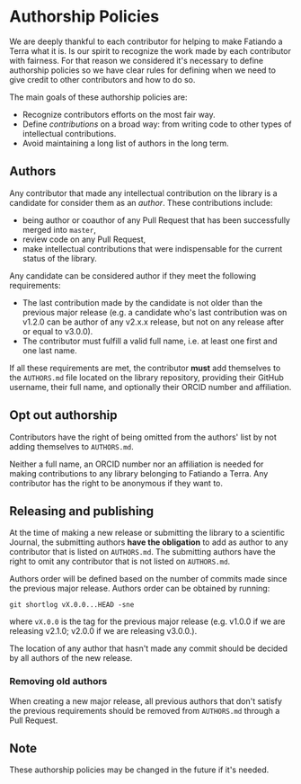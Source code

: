 # Authorship Policies

We are deeply thankful to each contributor for helping to make Fatiando
a Terra what it is. Is our spirit to recognize the work made by each
contributor with fairness. For that reason we considered it's necessary to
define authorship policies so we have clear rules for defining when we need to
give credit to other contributors and how to do so.

The main goals of these authorship policies are:

- Recognize contributors efforts on the most fair way.
- Define _contributions_ on a broad way: from writing code to other types of
  intellectual contributions.
- Avoid maintaining a long list of authors in the long term.


## Authors

Any contributor that made any intellectual contribution on the library is
a candidate for consider them as an _author_.
These contributions include:
- being author or coauthor of any Pull Request that has been successfully merged into
`master`,
- review code on any Pull Request,
- make intellectual contributions that were indispensable for the current status of the
  library.

Any candidate can be considered author if they meet the following requirements:
- The last contribution made by the candidate is not older than the previous major
  release (e.g. a candidate who's last contribution was on v1.2.0 can be author of any
  v2.x.x release, but not on any release after or equal to v3.0.0).
- The contributor must fulfill a valid full name, i.e. at least one first and one last
  name.

If all these requirements are met, the contributor **must** add themselves to the
`AUTHORS.md` file located on the library repository, providing their GitHub username,
their full name, and optionally their ORCID number and affiliation.


## Opt out authorship

Contributors have the right of being omitted from the authors' list by not adding
themselves to `AUTHORS.md`.

Neither a full name, an ORCID number nor an affiliation is needed for making
contributions to any library belonging to Fatiando a Terra.
Any contributor has the right to be anonymous if they want to.


## Releasing and publishing

At the time of making a new release or submitting the library to a scientific Journal,
the submitting authors **have the obligation** to add as author to any contributor that
is listed on `AUTHORS.md`.
The submitting authors have the right to omit any contributor that is not listed on
`AUTHORS.md`.

Authors order will be defined based on the number of commits made since the previous
major release.
Authors order can be obtained by running:
```
git shortlog vX.0.0...HEAD -sne
```
where `vX.0.0` is the tag for the previous major release (e.g. v1.0.0 if we are
releasing v2.1.0; v2.0.0 if we are releasing v3.0.0.).

The location of any author that hasn't made any commit should be decided by all
authors of the new release.


### Removing old authors

When creating a new major release, all previous authors that don't satisfy the
previous requirements should be removed from `AUTHORS.md` through a Pull Request.


## Note

These authorship policies may be changed in the future if it's needed.
